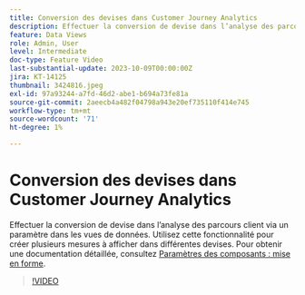 ```yaml
---
title: Conversion des devises dans Customer Journey Analytics
description: Effectuer la conversion de devise dans l’analyse des parcours client via un paramètre dans les vues de données. Utilisez cette fonctionnalité pour créer plusieurs mesures à afficher dans différentes devises.
feature: Data Views
role: Admin, User
level: Intermediate
doc-type: Feature Video
last-substantial-update: 2023-10-09T00:00:00Z
jira: KT-14125
thumbnail: 3424816.jpeg
exl-id: 97a93244-a7fd-46d2-abe1-b694a73fe81a
source-git-commit: 2aeecb4a482f04798a943e20ef735110f414e745
workflow-type: tm+mt
source-wordcount: '71'
ht-degree: 1%

---
```


# Conversion des devises dans Customer Journey Analytics

Effectuer la conversion de devise dans l’analyse des parcours client via un paramètre dans les vues de données. Utilisez cette fonctionnalité pour créer plusieurs mesures à afficher dans différentes devises. Pour obtenir une documentation détaillée, consultez [Paramètres des composants : mise en forme](https://experienceleague.adobe.com/docs/analytics-platform/using/cja-dataviews/component-settings/format.html?lang=fr#currency).

>[!VIDEO](https://video.tv.adobe.com/v/3424816/?learn=on)
